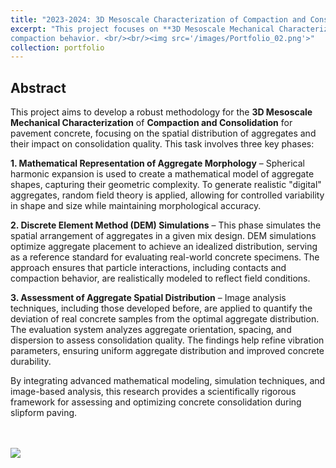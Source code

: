 ```yaml
---
title: "2023-2024: 3D Mesoscale Characterization of Compaction and Consolidation for Pavement Concrete"
excerpt: "This project focuses on **3D Mesoscale Mechanical Characterization** of pavement concrete to establish an ideal aggregate distribution benchmark and evaluate consolidation quality. It employs spherical harmonic expansion to mathematically represent aggregate geometry, discrete element simulations to **Optimize Spatial Distribution**, and image analysis techniques to assess vibration effects on concrete internal structure. This approach enables a quantitative evaluation of consolidation quality and improves understanding of concrete behavior under vibration​
compaction behavior. <br/><br/><img src='/images/Portfolio_02.png'>"
collection: portfolio
---
```


## Abstract

This project aims to develop a robust methodology for the **3D Mesoscale Mechanical Characterization** of **Compaction and Consolidation** for pavement concrete, focusing on the spatial distribution of aggregates and their impact on consolidation quality. This task involves three key phases:

**1. Mathematical Representation of Aggregate Morphology** – Spherical harmonic expansion is used to create a mathematical model of aggregate shapes, capturing their geometric complexity. To generate realistic "digital" aggregates, random field theory is applied, allowing for controlled variability in shape and size while maintaining morphological accuracy.

**2. Discrete Element Method (DEM) Simulations** – This phase simulates the spatial arrangement of aggregates in a given mix design. DEM simulations optimize aggregate placement to achieve an idealized distribution, serving as a reference standard for evaluating real-world concrete specimens. The approach ensures that particle interactions, including contacts and compaction behavior, are realistically modeled to reflect field conditions.

**3. Assessment of Aggregate Spatial Distribution** – Image analysis techniques, including those developed before, are applied to quantify the deviation of real concrete samples from the optimal aggregate distribution. The evaluation system analyzes aggregate orientation, spacing, and dispersion to assess consolidation quality. The findings help refine vibration parameters, ensuring uniform aggregate distribution and improved concrete durability.

By integrating advanced mathematical modeling, simulation techniques, and image-based analysis, this research provides a scientifically rigorous framework for assessing and optimizing concrete consolidation during slipform paving​.

<br/><br/><img src='/images/Portfolio_02.png'>
